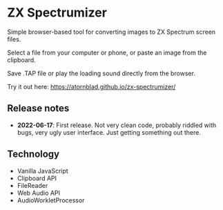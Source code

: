 # ZX Spectrumizer

Simple browser-based tool for converting images to ZX Spectrum screen files.

Select a file from your computer or phone, or paste an image from the clipboard.

Save .TAP file or play the loading sound directly from the browser.

Try it out here: https://atornblad.github.io/zx-spectrumizer/

## Release notes

 - **2022-06-17**: First release. Not very clean code, probably riddled with bugs, very ugly user interface. Just getting something out there.

## Technology

 - Vanilla JavaScript
 - Clipboard API
 - FileReader
 - Web Audio API
 - AudioWorkletProcessor

